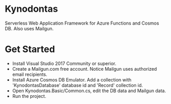 # Kynodontas
Serverless Web Application Framework for Azure Functions and Cosmos DB. Also uses Mailgun.

# Get Started
- Install Visual Studio 2017 Community or superior.
- Create a Mailgun.com free account. Notice Mailgun uses authorized email recipients.
- Install Azure Cosmos DB Emulator. Add a collection with 'KynodontasDatabase' database id and 'Record' collection id.
- Open Kynodontas.Basic/Common.cs, edit the DB data and Mailgun data.
- Run the project.
